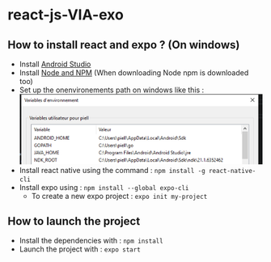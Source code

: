 # react-js-VIA-exo

## How to install react and expo ? (On windows) ##

* Install [Android Studio](https://developer.android.com/studio)
* Install [Node and NPM](https://nodejs.org/en/) (When downloading Node npm is downloaded too)
* Set up the onenvironements path on windows like this :
![Windows environments](/images/wind_env.PNG)
* Install react native using the command : `npm install -g react-native-cli`
* Install expo using : `npm install --global expo-cli`
  * To create a new expo project : `expo init my-project`
  
## How to launch the project

* Install the dependencies with : `npm install`
* Launch the project with : `expo start`
